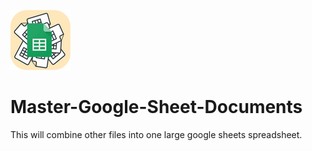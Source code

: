 

![Master Google sheets documents icon](https://github.com/brendena/Master-Google-Sheet-Documents/blob/master/Images/96x96.png?raw=true)

#  Master-Google-Sheet-Documents

This will combine other files into one large google sheets spreadsheet.
